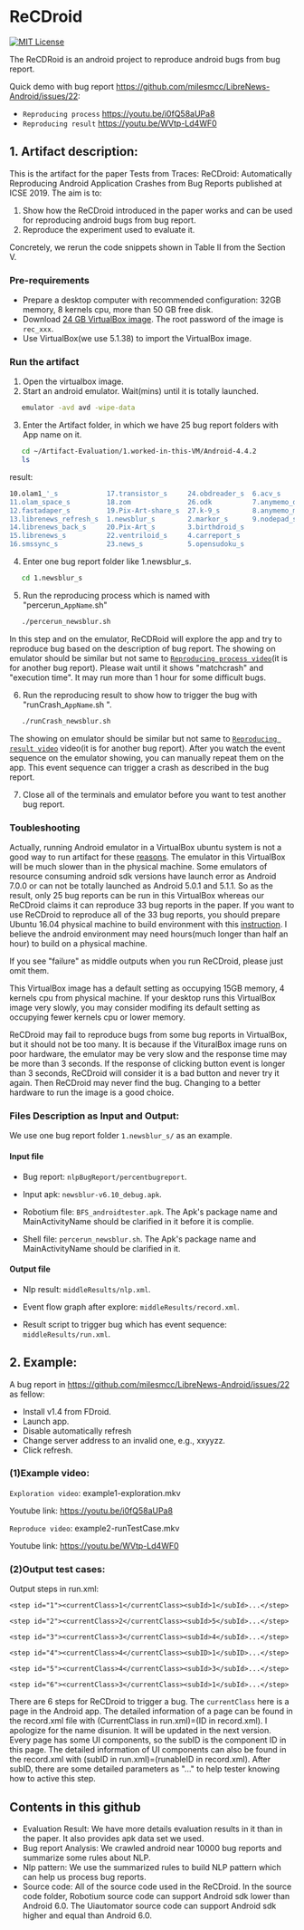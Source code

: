 # ReCDroid

[![MIT License](https://img.shields.io/github/license/xiaocong/uiautomator.svg)](http://opensource.org/licenses/MIT)


The ReCDRoid is an android project to reproduce android bugs from bug report.

Quick demo with bug report https://github.com/milesmcc/LibreNews-Android/issues/22: 
- `Reproducing process` https://youtu.be/i0fQ58aUPa8 
- `Reproducing result` https://youtu.be/WVtp-Ld4WF0 
           
## 1. Artifact description:
This is the artifact for the paper Tests from Traces:  ReCDroid: Automatically Reproducing Android
Application Crashes from Bug Reports published at ICSE 2019. The aim is to:

1. Show how the ReCDroid introduced in the paper works and can be used for reproducing android bugs from bug report.
2. Reproduce the experiment used to evaluate it.

Concretely, we rerun the code snippets shown in Table II from the Section V.

### Pre-requirements

- Prepare a desktop computer with recommended configuration: 32GB memory, 8 kernels cpu, more than 50 GB free disk.
- Download [24 GB VirtualBox image](https://drive.google.com/file/d/1kKdHsa9TJEyU4pYyOQPyMzZqagWBcVSX/view?usp=sharing). The root password of the image is `rec_xxx`.
- Use VirtualBox(we use 5.1.38) to import the VirtualBox image.

### Run the artifact

1. Open the virtualbox image.
2. Start an android emulator. Wait(mins) until it is totally launched.
```sh
   emulator -avd avd -wipe-data
```
3. Enter the Artifact folder, in which we have 25 bug report folders with App name on it.
```sh
   cd ~/Artifact-Evaluation/1.worked-in-this-VM/Android-4.4.2
   ls
```
   result:
```sh
10.olam1_'_s            17.transistor_s     24.obdreader_s  6.acv_s
11.olam_space_s         18.zom              26.odk          7.anymemo_deafult_s
12.fastadaper_s         19.Pix-Art-share_s  27.k-9_s        8.anymemo_menu_s
13.librenews_refresh_s  1.newsblur_s        2.markor_s      9.nodepad_s
14.librenews_back_s     20.Pix-Art_s        3.birthdroid_s
15.librenews_s          22.ventriloid_s     4.carreport_s
16.smssync_s            23.news_s           5.opensudoku_s
```
4. Enter one bug report folder like 1.newsblur_s.
```sh
   cd 1.newsblur_s
```

5. Run the reproducing process which is named with "percerun_`AppName`.sh"
```sh
   ./percerun_newsblur.sh
```
   In this step and on the emulator, ReCDRoid will explore the app and try to reproduce bug based on the description of bug report. The showing on emulator should be similar but not same to [`Reproducing process video`](https://youtu.be/i0fQ58aUPa8)(it is for another bug report). Please wait until it shows "matchcrash" and "execution time". It may run more than 1 hour for some difficult bugs.

6. Run the reproducing result to show how to trigger the bug with "runCrash_`AppName`.sh ".
```sh
   ./runCrash_newsblur.sh
```
   The showing on emulator should be similar but not same to [`Reproducing result video`](https://youtu.be/WVtp-Ld4WF0) video(it is for another bug report). After you watch the event sequence on the emulator showing, you can manually repeat them on the app. This event sequence can trigger a crash as described in the bug report.
   
7. Close all of the terminals and emulator before you want to test another bug report.

### Toubleshooting

Actually, running Android emulator in a VirtualBox ubuntu system is not a good way to run artifact for these [reasons](https://stackoverflow.com/questions/14971621/android-emulator-not-starting-in-a-virtualbox-ubuntu-instance). The emulator in this VirtualBox will be much slower than in the physical machine. Some emulators of resource consuming android sdk versions have launch error as Android 7.0.0 or can not be totally launched as Android 5.0.1 and 5.1.1. So as the result, only 25 bug reports can be run in this VirtualBox whereas our ReCDroid claims it can reproduce 33 bug reports in the paper. If you want to use ReCDroid to reproduce all of the 33 bug reports, you should prepare Ubuntu 16.04 physical machine to build environment with this [instruction](https://drive.google.com/file/d/1cCYkYyc8XQlI81RCSMe3fx-E8AMFypWD/view?usp=sharing). I believe the android environment may need hours(much longer than half an hour) to build on a physical machine.

If you see "failure" as middle outputs when you run ReCDroid, please just omit them.

This VirtualBox image has a default setting as occupying 15GB memory, 4 kernels cpu from physical machine. If your desktop runs this VirtualBox image very slowly, you may consider modifing its default setting as occupying fewer kernels cpu or lower memory.

ReCDroid may fail to reproduce bugs from some bug reports in VirtualBox, but it should not be too many. It is because if the VituralBox image runs on poor hardware, the emulator may be very slow and the response time may be more than 3 seconds. If the response of clicking button event is longer than 3 seconds, ReCDroid will consider it is a bad button and never try it again. Then ReCDroid may never find the bug. Changing to a better hardware to run the image is a good choice.

###  Files Description as Input and Output:

We use one bug report folder `1.newsblur_s/` as an example.

#### Input file
- Bug report: `nlpBugReport/percentbugreport`.

- Input apk: `newsblur-v6.10_debug.apk`.

- Robotium file: `BFS_androidtester.apk`. The Apk's package name and MainActivityName should be clarified in it before it is complie.

- Shell file: `percerun_newsblur.sh`. The Apk's package name and MainActivityName should be clarified in it.

#### Output file
- Nlp result: `middleResults/nlp.xml`.

- Event flow graph after explore: `middleResults/record.xml`.

- Result script to trigger bug which has event sequence: `middleResults/run.xml`.

## 2. Example:
A bug report in https://github.com/milesmcc/LibreNews-Android/issues/22 as fellow:

- Install v1.4 from FDroid.
- Launch app.
- Disable automatically refresh
- Change server address to an invalid one, e.g., xxyyzz.
- Click refresh.

### (1)Example video:

`Exploration video`: example1-exploration.mkv

Youtube link: https://youtu.be/i0fQ58aUPa8

`Reproduce video`: example2-runTestCase.mkv

Youtube link: https://youtu.be/WVtp-Ld4WF0

### (2)Output test cases:
Output steps in run.xml: 

```
<step id="1"><currentClass>1</currentClass><subId>1</subId>...</step>
 
<step id="2"><currentClass>2</currentClass><subId>5</subId>...</step>

<step id="3"><currentClass>3</currentClass><subId>4</subId>...</step>

<step id="4"><currentClass>4</currentClass><subID>1</subID>...</step>

<step id="5"><currentClass>4</currentClass><subId>3</subId>...</step>

<step id="6"><currentClass>3</currentClass><subId>1</subId>...</step>
```

There are 6 steps for ReCDroid to trigger a bug. The `currentClass` here is a page in the Android app. The detailed information of a page can be found in the record.xml file with (CurrentClass in run.xml)=(ID in record.xml). I apologize for the name disunion. It will be updated in the next version. Every page has some UI components, so the subID is the component ID in this page. The detailed information of UI components can also be found in the record.xml with (subID in run.xml)=(runableID in record.xml). After subID, there are some detailed parameters as "..." to help tester knowing how to active this step.

## Contents in this github

- Evaluation Result: We have more details evaluation results in it than in the paper. It also provides apk data set we used.
- Bug report Analysis: We crawled android near 10000 bug reports and summarize some rules about NLP.
- Nlp pattern: We use the summarized rules to build NLP pattern which can help us process bug reports.
- Source code: All of the source code used in the ReCDroid. In the source code folder, Robotium source code can support Android sdk lower than Android 6.0. The Uiautomator source code can support Android sdk higher and equal than Android 6.0.



